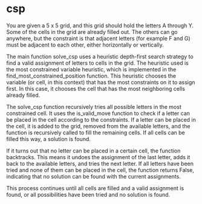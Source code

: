 # csp

You are given a 5 x 5 grid, and this grid should hold the letters A through Y.  Some of the cells in the grid are already filled out.  The others can go anywhere, but the constraint is that adjacent letters (for example F and G) must be adjacent to each other, either horizontally or vertically.  




The main function solve_csp uses a heuristic depth-first search strategy to find a valid assignment of letters to cells in the grid. The heuristic used is the most constrained variable heuristic, which is implemented in the find_most_constrained_position function. This heuristic chooses the variable (or cell, in this context) that has the most constraints on it to assign first. In this case, it chooses the cell that has the most neighboring cells already filled.

The solve_csp function recursively tries all possible letters in the most constrained cell. It uses the is_valid_move function to check if a letter can be placed in the cell according to the constraints. If a letter can be placed in the cell, it is added to the grid, removed from the available letters, and the function is recursively called to fill the remaining cells. If all cells can be filled this way, a solution is found.

If it turns out that no letter can be placed in a certain cell, the function backtracks. This means it undoes the assignment of the last letter, adds it back to the available letters, and tries the next letter. If all letters have been tried and none of them can be placed in the cell, the function returns False, indicating that no solution can be found with the current assignments.

This process continues until all cells are filled and a valid assignment is found, or all possibilities have been tried and no solution is found.
